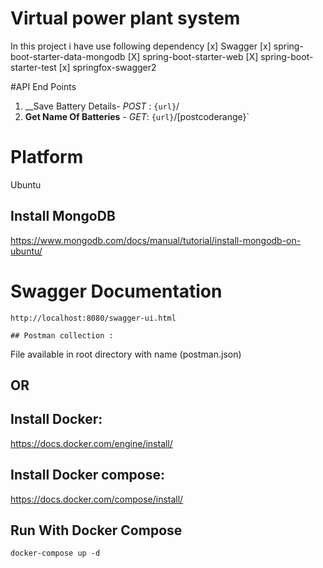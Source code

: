 # Virtual power plant system

In this project i have use following dependency
[x] Swagger
[x] spring-boot-starter-data-mongodb
[X] spring-boot-starter-web
[X] spring-boot-starter-test
[x] springfox-swagger2

#API End Points
1. __Save Battery Details- _POST_ : `{url}`/ 
2. __Get Name Of Batteries__ -  _GET_: `{url}`/[postcoderange}`

# Platform 
Ubuntu

## Install MongoDB 
https://www.mongodb.com/docs/manual/tutorial/install-mongodb-on-ubuntu/

# Swagger Documentation

```
http://localhost:8080/swagger-ui.html

## Postman collection :
```
File available in root directory with name (postman.json)

## OR

## Install Docker:

https://docs.docker.com/engine/install/

## Install Docker compose:

https://docs.docker.com/compose/install/


## Run With Docker Compose

```
docker-compose up -d
